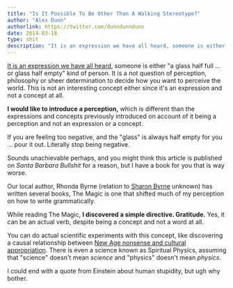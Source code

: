 ```yaml
---
title: "Is It Possible To Be Other Than A Walking Stereotype?"
author: "Alex Dunn"
authorlink: https://twitter.com/dunndunndunn
date: 2014-03-18
type: shit
description: "It is an expression we have all heard, someone is either “a glass half full … or glass half empty” kind of person."
---
```


[It is an expression we have all heard](http://www.santabarbaraview.com/is-there-a-glass-that-is-neither-half-full-nor-half-empty653636/),
someone is either "a glass half full … or glass half empty" kind of
person. It is a not question of perception, philosophy or sheer
determination to decide how you want to perceive the world.  This is
not an interesting concept either since it's an expression and not a
concept at all.

**I would like to introduce a perception,** which is different than
the expressions and concepts previously introduced on account of it
being a perception and not an expression or a concept.

If you are feeling too negative, and the "glass" is always half empty
for you … pour it out. Literally stop being negative.

Sounds unachievable perhaps, and you might think this article is published on *Santa Barbara Bullshit* for a reason, but I have
a book for you that is way worse.

Our local author, Rhonda Byrne (relation to
[Sharon Byrne](/shit/liberal) unknown) has written several books, The
Magic is one that shifted much of my perception on how to write
grammatically.

While reading The Magic, **I discovered a simple directive.
Gratitude.** Yes, it can be an actual verb, despite being a concept
and not a word at all.

You can do actual scientific experiments with this concept, like
discovering a causal relationship between
[New Age nonsense and cultural appropriation](http://megr.im/post/lucidity).
There is even a science known as Spiritual Physics, assuming that
"science" doesn't mean *science* and "physics" doesn't mean *physics*.

I could end with a quote from Einstein about human stupidity, but ugh
why bother.
